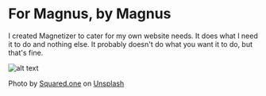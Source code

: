 # For Magnus, by Magnus

I created Magnetizer to cater for my own website needs. It does what I need it to do and nothing else. It probably doesn't do what you want it to do, but that's fine.

<!-- BREAK -->

![alt text](image.jpg)

Photo by [Squared.one](https://unsplash.com/@squared_one) on [Unsplash](https://unsplash.com)